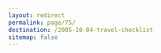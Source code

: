```yaml
---
layout: redirect
permalink: page/75/
destination: /2005-10-04-travel-checklist
sitemap: false
---
```

